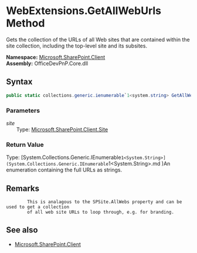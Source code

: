 # WebExtensions.GetAllWebUrls Method  
Gets the collection of the URLs of all Web sites that are contained within the site collection, 
            including the top-level site and its subsites.  

**Namespace:** [Microsoft.SharePoint.Client](Microsoft.SharePoint.Client.md)  
**Assembly:** OfficeDevPnP.Core.dll  
## Syntax
```C#
public static collections.generic.ienumerable`1<system.string> GetAllWebUrls(Site site)
```
### Parameters
*site*  
&emsp;&emsp;Type: [Microsoft.SharePoint.Client.Site](Microsoft.SharePoint.Client.Site.md) 
&emsp;&emsp;  
  
### Return Value
Type: [System.Collections.Generic.IEnumerable`1<System.String>](System.Collections.Generic.IEnumerable`1<System.String>.md 
)An enumeration containing the full URLs as strings.

## Remarks 

            This is analagous to the SPSite.AllWebs property and can be used to get a collection
            of all web site URLs to loop through, e.g. for branding.
            
## See also
- [Microsoft.SharePoint.Client](Microsoft.SharePoint.Client.md)
